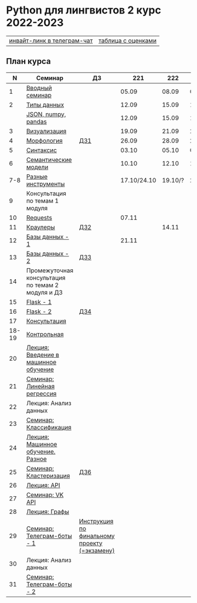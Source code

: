 # Python для лингвистов 2 курс 2022-2023

<table>
  <tr>
    <td> <a href="https://t.me/+qSMpNlvxRVpmZTVi"> инвайт-линк в телеграм-чат </a> </td>
    <td> <a href="https://docs.google.com/spreadsheets/d/17giJ1Qtz3wMvfrvyA5DsQ0KCfTRaPc15eZSN2b_QcfI/edit?usp=sharing"> таблица с оценками </a> </td>
  </tr>
</table>

## План курса

| N  | Семинар     | ДЗ | 221 | 222 | 223 |
| -- | ----------- | -- | --- | --- | --- |
| 1  | [Вводный семинар](https://github.com/hse-ling-python/seminars/blob/master/intro/course_intro_2023.ipynb) | | 05.09 | 08.09 | 08.09 |
| 2  | [Типы данных](https://github.com/hse-ling-python/seminars/blob/master/data_structures/data_structures_1(1).ipynb) || 12.09 | 15.09 | 15.09 |  
|| [JSON, numpy, pandas](https://github.com/hse-ling-python/seminars/blob/master/json_data/json_1.ipynb) || 12.09 | 15.09 | 15.09 |  
| 3  | [Визуализация](https://github.com/hse-ling-python/seminars/blob/master/visualization/visualization_for_students.ipynb) || 19.09 | 21.09 | 22.09 | 
| 4  | [Морфология](https://github.com/hse-ling-python/seminars/blob/master/morphology/morphology_1.ipynb) | [ДЗ1](https://github.com/hse-ling-python/seminars/blob/master/homework22-23/hw1.md) | 26.09 | 28.09 | 29.09 |
| 5 | [Синтаксис](https://github.com/hse-ling-python/seminars/blob/master/UDPipe/syntax.md) | | 03.10 |05.10 |06.10|
| 6  | [Семантические модели](https://github.com/hse-ling-python/seminars/blob/master/vector_models/vector_models_21_22.ipynb) |  | 10.10 | 12.10 | 13.10 | 
| 7-8  | [Разные инструменты](https://github.com/hse-ling-python/seminars/blob/master/random_compling/compling.md) || 17.10/24.10 |19.10/?| 20.10/?|
| 9 | Консультация по темам 1 модуля |||||
| 10 | [Requests](https://github.com/hse-ling-python/seminars/blob/master/html_and_requests/requests_2021.ipynb) | |07.11|||
| 11  | [Краулеры](https://github.com/hse-ling-python/seminars/blob/master/crawlers/crawlers_1.ipynb) | [ДЗ2](https://github.com/hse-ling-python/seminars/blob/master/homework22-23/hw_crawlers.md) ||14.11||
| 12 | [Базы данных - 1](https://github.com/hse-ling-python/seminars/blob/master/databases/databases_2020_1.ipynb) | |21.11|| |
| 13  | [Базы данных - 2](https://github.com/hse-ling-python/seminars/blob/master/databases/databases_2020_2.ipynb) | [ДЗ3](https://github.com/hse-ling-python/seminars/blob/master/homework22-23/hw3.md) ||||
| 14 | Промежуточная консультация по темам 2 модуля и ДЗ |||||
| 15  | [Flask - 1](https://github.com/hse-ling-python/seminars/blob/master/flask_applications/flask1.ipynb)| ||||
| 16  | [Flask - 2](https://github.com/hse-ling-python/seminars/blob/master/flask_applications/flask_2-3.md) | [ДЗ4](https://github.com/hse-ling-python/seminars/blob/master/flask_applications/hw_23-24.md) ||||
| 17 | [Консультация](https://github.com/hse-ling-python/seminars/blob/master/KontrolnayaInstruction.md) |||||
| 18-19 | [Контрольная](https://github.com/hse-ling-python/seminars/blob/master/KontrolnayaInstruction.md) |||||
| 20  | [Лекция: Введение в машинное обучение](https://github.com/hse-ling-python/seminars/blob/master/ml/intro.ipynb) | ||||
| 21  | [Семинар: Линейная регрессия](https://github.com/hse-ling-python/seminars/blob/master/ml/Linear_Regression.ipynb) | ||||
| 22  |Лекция: Анализ данных|||||
| 23  | [Семинар: Классификация](https://github.com/hse-ling-python/seminars/blob/master/ml/classification.ipynb)| | |||
| 24  | [Лекция: Машинное обучение. Разное](https://github.com/hse-ling-python/seminars/blob/master/ml/ml_final.md) | | |||
| 25  | [Семинар: Кластеризация](https://github.com/hse-ling-python/seminars/blob/master/ml/clustering.ipynb) | [ДЗ6](https://github.com/hse-ling-python/seminars/blob/master/homework22-23/hw6/hw6.md) | |||
| 26  | [Лекция: API](https://github.com/hse-ling-python/seminars/blob/master/different_api/client-server-architecture.ipynb) | | |||
| 27  | [Семинар: VK API](https://github.com/hse-ling-python/seminars/blob/master/different_api/vk_api2021.ipynb) | | |||
| 28  | [Лекция: Графы](https://github.com/hse-ling-python/seminars/blob/master/graphs/graphs_2021.ipynb) | ||||
| 29  | [Семинар: Телеграм-боты - 1](https://github.com/hse-ling-python/seminars/tree/master/chatbots/telegram) |[Инструкция по финальному проекту (=экзамену)](https://github.com/hse-ling-python/seminars/blob/master/homework22-23/final_project_guidelines.md)||||
| 30  |Лекция: Анализ данных|||||
| 31  | [Семинар: Телеграм-боты - 2](https://github.com/hse-ling-python/seminars/tree/master/chatbots/telegram) |||||


